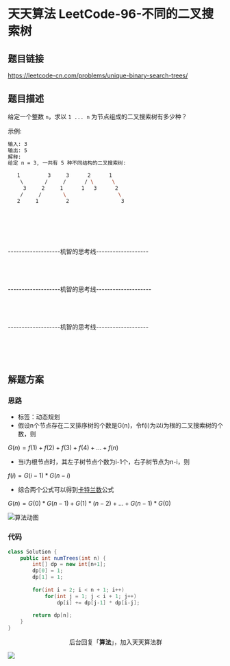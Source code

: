 # 天天算法 LeetCode-96-不同的二叉搜索树

## 题目链接

https://leetcode-cn.com/problems/unique-binary-search-trees/

## 题目描述

给定一个整数 `n`，求以 `1 ... n` 为节点组成的二叉搜索树有多少种？

示例:

```bash
输入: 3
输出: 5
解释:
给定 n = 3, 一共有 5 种不同结构的二叉搜索树:

   1         3     3      2      1
    \       /     /      / \      \
     3     2     1      1   3      2
    /     /       \                 \
   2     1         2                 3
```

<br/>
<br/>
<br/>
<br/>
<br/>
-------------------机智的思考线-------------------
<br/>
<br/>
<br/>
<br/>
<br/>
-------------------机智的思考线--------------------
<br/>
<br/>
<br/>
<br/>
<br/>
-------------------机智的思考线-------------------
<br/>
<br/>
<br/>
<br/>
<br/>


## 解题方案

### 思路

- 标签：动态规划
- 假设n个节点存在二叉排序树的个数是G(n)，令f(i)为以i为根的二叉搜索树的个数，则

$G(n) = f(1) + f(2) + f(3) + f(4) + ... + f(n)$

- 当i为根节点时，其左子树节点个数为i-1个，右子树节点为n-i，则

$f(i) = G(i-1)*G(n-i)$

- 综合两个公式可以得到[卡特兰数](https://baike.baidu.com/item/%E5%8D%A1%E7%89%B9%E5%85%B0%E6%95%B0 "卡特兰数")公式

$G(n) = G(0)*G(n-1)+G(1)*(n-2)+...+G(n-1)*G(0)$

![算法动图](https://i.loli.net/2019/05/20/5ce2b30ccc88775945.gif)

### 代码

```java
class Solution {
    public int numTrees(int n) {
        int[] dp = new int[n+1];
        dp[0] = 1;
        dp[1] = 1;
        
        for(int i = 2; i < n + 1; i++)
            for(int j = 1; j < i + 1; j++) 
                dp[i] += dp[j-1] * dp[i-j];
        
        return dp[n];
    }
}
```

<p style="text-align:center;">后台回复「<strong>算法</strong>」，加入天天算法群<p>

![](https://i.loli.net/2019/05/20/5ce23b33cc01d73486.gif)